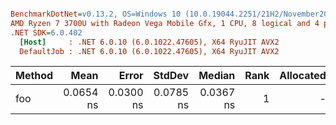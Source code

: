 ``` ini

BenchmarkDotNet=v0.13.2, OS=Windows 10 (10.0.19044.2251/21H2/November2021Update)
AMD Ryzen 7 3700U with Radeon Vega Mobile Gfx, 1 CPU, 8 logical and 4 physical cores
.NET SDK=6.0.402
  [Host]     : .NET 6.0.10 (6.0.1022.47605), X64 RyuJIT AVX2
  DefaultJob : .NET 6.0.10 (6.0.1022.47605), X64 RyuJIT AVX2


```
| Method |      Mean |     Error |    StdDev |    Median | Rank | Allocated |
|------- |----------:|----------:|----------:|----------:|-----:|----------:|
|    foo | 0.0654 ns | 0.0300 ns | 0.0785 ns | 0.0367 ns |    1 |         - |
